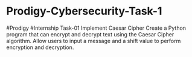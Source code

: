 # Prodigy-Cybersecurity-Task-1
#Prodigy
#Internship
Task-01
Implement Caesar Cipher
Create a Python program that can encrypt and decrypt text using the Caesar Cipher algorithm. Allow users to input a message and a shift value to perform encryption and decryption.
